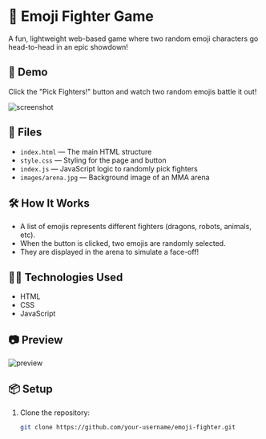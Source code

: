# 🥊 Emoji Fighter Game

A fun, lightweight web-based game where two random emoji characters go head-to-head in an epic showdown!

## 🚀 Demo

Click the "Pick Fighters!" button and watch two random emojis battle it out!

![screenshot](https://png.pngtree.com/thumb_back/fh260/background/20231213/pngtree-empty-mma-arena-under-spotlights-boxing-ring-image_15516677.jpg)

## 📁 Files

- `index.html` — The main HTML structure
- `style.css` — Styling for the page and button
- `index.js` — JavaScript logic to randomly pick fighters
- `images/arena.jpg` — Background image of an MMA arena

## 🛠️ How It Works

- A list of emojis represents different fighters (dragons, robots, animals, etc).
- When the button is clicked, two emojis are randomly selected.
- They are displayed in the arena to simulate a face-off!

## 🧑‍💻 Technologies Used

- HTML
- CSS
- JavaScript

## 📷 Preview

![preview](https://png.pngtree.com/thumb_back/fh260/background/20231213/pngtree-empty-mma-arena-under-spotlights-boxing-ring-image_15516677.jpg)

## 📦 Setup

1. Clone the repository:
   ```bash
   git clone https://github.com/your-username/emoji-fighter.git
